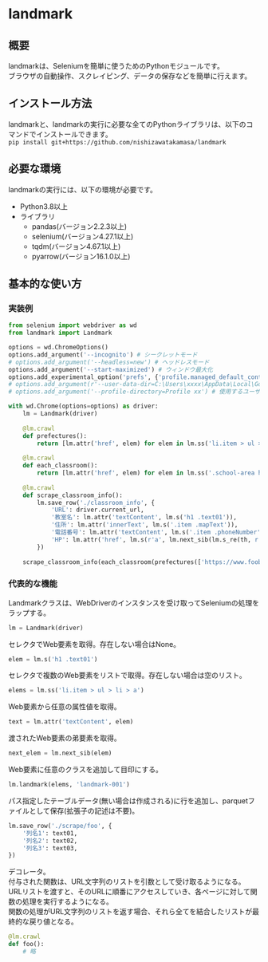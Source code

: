 # landmark

## 概要
landmarkは、Seleniumを簡単に使うためのPythonモジュールです。  
ブラウザの自動操作、スクレイピング、データの保存などを簡単に行えます。

## インストール方法
landmarkと、landmarkの実行に必要な全てのPythonライブラリは、以下のコマンドでインストールできます。  
`pip install git+https://github.com/nishizawatakamasa/landmark`

## 必要な環境
landmarkの実行には、以下の環境が必要です。
* Python3.8以上
* ライブラリ
    * pandas(バージョン2.2.3以上)
    * selenium(バージョン4.27.1以上)
    * tqdm(バージョン4.67.1以上)
    * pyarrow(バージョン16.1.0以上)

## 基本的な使い方
### 実装例
```py
from selenium import webdriver as wd
from landmark import Landmark

options = wd.ChromeOptions()
options.add_argument('--incognito') # シークレットモード
# options.add_argument('--headless=new') # ヘッドレスモード
options.add_argument('--start-maximized') # ウィンドウ最大化
options.add_experimental_option('prefs', {'profile.managed_default_content_settings.images': 2}) # 画像読み込み無効
# options.add_argument(r'--user-data-dir=C:\Users\xxxx\AppData\Local\Google\Chrome\User Data') # 使用するユーザープロファイルの保存先パス
# options.add_argument('--profile-directory=Profile xx') # 使用するユーザープロファイルのディレクトリ名

with wd.Chrome(options=options) as driver:   
    lm = Landmark(driver)
    
    @lm.crawl
    def prefectures():
        return [lm.attr('href', elem) for elem in lm.ss('li.item > ul > li > a')]
        
    @lm.crawl
    def each_classroom():
        return [lm.attr('href', elem) for elem in lm.ss('.school-area h4 a')]
    
    @lm.crawl
    def scrape_classroom_info():
        lm.save_row('./classroom_info', {
            'URL': driver.current_url,
            '教室名': lm.attr('textContent', lm.s('h1 .text01')),
            '住所': lm.attr('innerText', lm.s('.item .mapText')),
            '電話番号': lm.attr('textContent', lm.s('.item .phoneNumber')),
            'HP': lm.attr('href', lm.s(r'a', lm.next_sib(lm.s_re(th, r'ホームページ')))),
        })
    
    scrape_classroom_info(each_classroom(prefectures(['https://www.foobarbaz1.jp'])))
```
### 代表的な機能 
Landmarkクラスは、WebDriverのインスタンスを受け取ってSeleniumの処理をラップする。
```py
lm = Landmark(driver)
```

セレクタでWeb要素を取得。存在しない場合はNone。
```py
elem = lm.s('h1 .text01')
```

セレクタで複数のWeb要素をリストで取得。存在しない場合は空のリスト。
```py
elems = lm.ss('li.item > ul > li > a')
```

Web要素から任意の属性値を取得。
```py
text = lm.attr('textContent', elem)
```

渡されたWeb要素の弟要素を取得。
```py
next_elem = lm.next_sib(elem)
```

Web要素に任意のクラスを追加して目印にする。
```py
lm.landmark(elems, 'landmark-001')
```

パス指定したテーブルデータ(無い場合は作成される)に行を追加し、parquetファイルとして保存(拡張子の記述は不要)。
```py
lm.save_row('./scrape/foo', {
    '列名1': text01,
    '列名2': text02,
    '列名3': text03,
})
```

デコレータ。  
付与された関数は、URL文字列のリストを引数として受け取るようになる。  
URLリストを渡すと、そのURLに順番にアクセスしていき、各ページに対して関数の処理を実行するようになる。  
関数の処理がURL文字列のリストを返す場合、それら全てを結合したリストが最終的な戻り値となる。
```py
@lm.crawl
def foo():
    # 略
```
